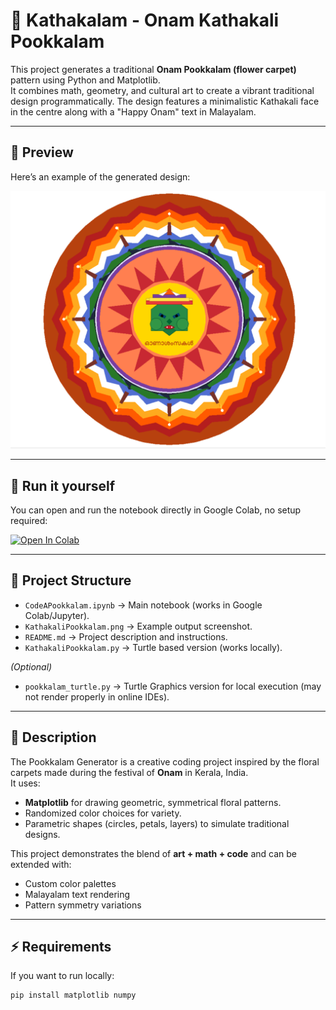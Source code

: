 # 🌸 Kathakalam - Onam Kathakali Pookkalam

This project generates a traditional **Onam Pookkalam (flower carpet)** pattern using Python and Matplotlib.  
It combines math, geometry, and cultural art to create a vibrant traditional design programmatically. The design features a minimalistic Kathakali face in the centre along with a "Happy Onam" text in Malayalam.

---

## 📸 Preview
Here’s an example of the generated design:

![Pookkalam](assets/KathakaliPookkalam.png)

---

## 🚀 Run it yourself
You can open and run the notebook directly in Google Colab, no setup required:

[![Open In Colab](https://colab.research.google.com/assets/colab-badge.svg)](https://colab.research.google.com/github/n4kulcodes/code-a-pookkalam/blob/main/notebooks/CodeAPookkalam.ipynb)

---

## 📂 Project Structure
- `CodeAPookkalam.ipynb` → Main notebook (works in Google Colab/Jupyter).
- `KathakaliPookkalam.png` → Example output screenshot.
- `README.md` → Project description and instructions.
-  `KathakaliPookkalam.py` → Turtle based version (works locally).

*(Optional)*  
- `pookkalam_turtle.py` → Turtle Graphics version for local execution (may not render properly in online IDEs).

---

## 📝 Description
The Pookkalam Generator is a creative coding project inspired by the floral carpets made during the festival of **Onam** in Kerala, India.  
It uses:
- **Matplotlib** for drawing geometric, symmetrical floral patterns.
- Randomized color choices for variety.
- Parametric shapes (circles, petals, layers) to simulate traditional designs.

This project demonstrates the blend of **art + math + code** and can be extended with:
- Custom color palettes
- Malayalam text rendering
- Pattern symmetry variations

---

## ⚡ Requirements
If you want to run locally:
```bash
pip install matplotlib numpy
